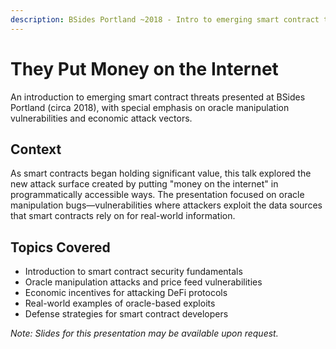 ```yaml
---
description: BSides Portland ~2018 - Intro to emerging smart contract threats
---
```


# They Put Money on the Internet

An introduction to emerging smart contract threats presented at BSides Portland (circa 2018), with special emphasis on oracle manipulation vulnerabilities and economic attack vectors.

## Context

As smart contracts began holding significant value, this talk explored the new attack surface created by putting "money on the internet" in programmatically accessible ways. The presentation focused on oracle manipulation bugs—vulnerabilities where attackers exploit the data sources that smart contracts rely on for real-world information.

## Topics Covered

- Introduction to smart contract security fundamentals
- Oracle manipulation attacks and price feed vulnerabilities
- Economic incentives for attacking DeFi protocols
- Real-world examples of oracle-based exploits
- Defense strategies for smart contract developers

_Note: Slides for this presentation may be available upon request._
